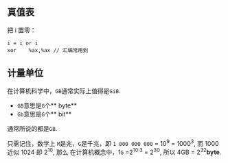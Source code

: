 ## 真值表



把 i 置零：

```
i = i or i
xor    %ax,%ax // 汇编常用到
```

## 计量单位

在计算机科学中，`GB`通常实际上值得是`GiB`.

- `GB`意思是`G`个** byte**
- `Gb`意思是`G`个** bit**

通常所说的都是`GB`.

只需记住，数学上 `M`是兆，`G`是千兆，即 `1 000 000 000` = 10<sup>9</sup> = 1000<sup>3</sup>,  而 1000 近似 1024 即 2<sup>10</sup>, 那么 在计算机概念中，1`G` =2<sup>10·3</sup> = 2<sup>30</sup>, 所以 4GB = 2<sup>32</sup>**byte**.